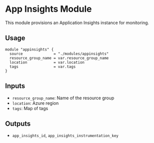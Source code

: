 # App Insights Module

This module provisions an Application Insights instance for monitoring.

## Usage
```hcl
module "appinsights" {
  source              = "./modules/appinsights"
  resource_group_name = var.resource_group_name
  location            = var.location
  tags                = var.tags
}
```

## Inputs
- `resource_group_name`: Name of the resource group
- `location`: Azure region
- `tags`: Map of tags

## Outputs
- `app_insights_id`, `app_insights_instrumentation_key`
